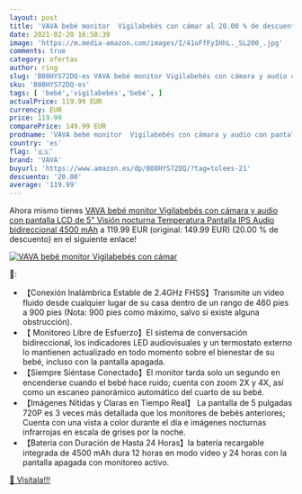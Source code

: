 ```yaml
---
layout: post
title: 'VAVA bebé monitor  Vigilabebés con cámar al 20.00 % de descuento'
date: 2021-02-20 16:58:39
image: 'https://m.media-amazon.com/images/I/41oFfFyIHhL._SL200_.jpg'
comments: true
category: ofertas
author: ring
slug: 'B08HYS72DQ-es VAVA bebé monitor Vigilabebés con cámara y audio con...'
sku: 'B08HYS72DQ-es'
tags: [ 'bebé','vigilabebés','bebé', ]
actualPrice: 119.99 EUR
currency: EUR
price: 119.99
comparePrice: 149.99 EUR
prodname: 'VAVA bebé monitor  Vigilabebés con cámara y audio con pantalla LCD de 5"  Visión nocturna  Temperatura  Pantalla IPS  Audio bidireccional  4500 mAh'
country: 'es'
flag: '🇪🇸'
brand: 'VAVA'
buyurl: 'https://www.amazon.es/dp/B08HYS72DQ/?tag=tolees-21'
descuento: '20.00'
average: '119.99'
---
```


Ahora mismo tienes [VAVA bebé monitor  Vigilabebés con cámara y audio con pantalla LCD de 5"  Visión nocturna  Temperatura  Pantalla IPS  Audio bidireccional  4500 mAh](https://www.amazon.es/dp/B08HYS72DQ/?tag=tolees-21) a 119.99 EUR (original: 149.99 EUR) (20.00 %  de descuento) en el siguiente enlace!

[![VAVA bebé monitor  Vigilabebés con cámar](https://m.media-amazon.com/images/I/41oFfFyIHhL._SL200_.jpg)](https://www.amazon.es/dp/B08HYS72DQ/?tag=tolees-21)

🔎:

- 【Conexión Inalámbrica Estable de 2.4GHz FHSS】Transmite un video fluido desde cualquier lugar de su casa dentro de un rango de 460 pies a 900 pies (Nota: 900 pies como máximo, salvo si existe alguna obstrucción).
- 【 Monitoreo Libre de Esfuerzo】El sistema de conversación bidireccional, los indicadores LED audiovisuales y un termostato externo lo mantienen actualizado en todo momento sobre el bienestar de su bebé, incluso con la pantalla apagada.
- 【Siempre Siéntase Conectado】El monitor tarda solo un segundo en encenderse cuando el bebé hace ruido; cuenta con zoom 2X y 4X, así como un escaneo panorámico automático del cuarto de su bebé.
- 【Imágenes Nítidas y Claras en Tiempo Real】 La pantalla de 5 pulgadas 720P es 3 veces más detallada que los monitores de bebés anteriores; Cuenta con una vista a color durante el día e imágenes nocturnas infrarrojas en escala de grises por la noche.
- 【Batería con Duración de Hasta 24 Horas】la batería recargable integrada de 4500 mAh dura 12 horas en modo video y 24 horas con la pantalla apagada con monitoreo activo.

[🛒 Visítala!!!](https://www.amazon.es/dp/B08HYS72DQ/?tag=tolees-21)
